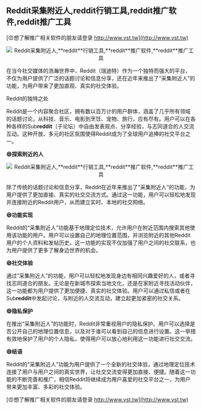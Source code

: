 ## **Reddit采集附近人,**reddit**行销工具,**reddit**推广软件,**reddit**推广工具**

[😍想了解推广相关软件的朋友请登录 http://www.vst.tw](http://www.vst.tw)

 <center><img src="https://vst.tw/MP4/tuiguang/png/2.png" alt="Reddit采集附近人,**reddit**行销工具,**reddit**推广软件,**reddit**推广工具"></center>

在当今社交媒体的浩瀚世界中，Reddit（瑞迪特）作为一个独特而强大的平台，不仅为用户提供了广泛的话题讨论和信息分享，还在近年来推出了“采集附近人”的功能，为用户带来了更加直观、真实的社交体验。

Reddit的独特之处

Reddit是一个内容聚合社区，拥有数以百万计的用户群体，涵盖了几乎所有领域的话题讨论，从科技、音乐、电影到烹饪、宠物、旅行，应有尽有。用户可以在各种各样的Sub**reddit**（子论坛）中自由发表观点、分享经验，与志同道合的人交流互动。这种开放、多元的社区氛围使得Reddit成为了全球用户追捧的社交平台之一。

**😄探索附近的人**

 <center><img src="https://vst.tw/MP4/tuiguang/png/6.png" alt="Reddit采集附近人,**reddit**行销工具,**reddit**推广软件,**reddit**推广工具"></center>

除了传统的话题讨论和信息分享，Reddit在近年来推出了“采集附近人”的功能，为用户提供了更加直接、真实的社交交流方式。通过这一功能，用户可以轻松地发现并连接附近的Reddit用户，从而建立实时、本地的社交网络。

**😄功能实现**

Reddit的“采集附近人”功能基于地理定位技术，允许用户在附近范围内搜索其他使用该功能的用户。用户可以设置自己的地理位置范围，并浏览附近的其他Reddit用户的个人资料和发帖历史。这一功能的实现不仅加强了用户之间的社交联系，也为用户提供了更多了解身边世界的机会。

**😄社交体验**

通过“采集附近人”的功能，用户可以轻松地发现身边有相同兴趣爱好的人，或者寻找志同道合的朋友。无论是在新城市探索当地文化，还是在家附近寻找活动伙伴，这一功能都为用户提供了更加便捷、真实的社交体验。用户可以通过私信或者在Sub**reddit**中发起讨论，与附近的人交流互动，建立起更加紧密的社交关系。

**😄隐私保护**

在推出“采集附近人”的功能时，Reddit非常重视用户的隐私保护。用户可以选择是否公开自己的地理位置信息，以及对于谁可以看到自己的信息进行设置。这一举措有效地保护了用户的个人隐私，使得用户可以放心地利用这一功能进行社交交流。

**😄结语**

Reddit的“采集附近人”功能为用户提供了一个全新的社交体验，通过地理定位技术连接了用户与用户之间的真实世界，让社交交流变得更加直接、便捷。随着这一功能的不断完善和推广，相信Reddit将继续成为用户喜爱的社交平台之一，为用户带来更加丰富、多彩的社交体验。

[😍想了解推广相关软件的朋友请登录 http://www.vst.tw](http://www.vst.tw)



